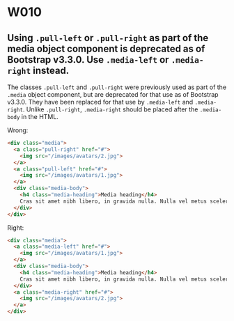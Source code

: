# W010

## Using `.pull-left` or `.pull-right` as part of the media object component is deprecated as of Bootstrap v3.3.0. Use `.media-left` or `.media-right` instead.

The classes `.pull-left` and `.pull-right` were previously used as part of the `.media` object component, but are deprecated for that use as of Bootstrap v3.3.0. They have been replaced for that use by `.media-left` and `.media-right`. Unlike `.pull-right`, `.media-right` should be placed after the `.media-body` in the HTML.

Wrong:
```html
<div class="media">
  <a class="pull-right" href="#">
    <img src="/images/avatars/2.jpg">
  </a>
  <a class="pull-left" href="#">
    <img src="/images/avatars/1.jpg">
  </a>
  <div class="media-body">
    <h4 class="media-heading">Media heading</h4>
    Cras sit amet nibh libero, in gravida nulla. Nulla vel metus scelerisque ante sollicitudin commodo. Cras purus odio, vestibulum in vulputate at, tempus viverra turpis.
  </div>
</div>
```

Right:
```html
<div class="media">
  <a class="media-left" href="#">
    <img src="/images/avatars/1.jpg">
  </a>
  <div class="media-body">
    <h4 class="media-heading">Media heading</h4>
    Cras sit amet nibh libero, in gravida nulla. Nulla vel metus scelerisque ante sollicitudin commodo. Cras purus odio, vestibulum in vulputate at, tempus viverra turpis.
  </div>
  <a class="media-right" href="#">
    <img src="/images/avatars/2.jpg">
  </a>
</div>
```
